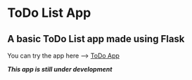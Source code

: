 # ToDo List App

## A basic ToDo List app made using Flask

You can try the app here --> [ToDo App](https://ToDoApp.vivek03.repl.co)


***This app is still under development***
